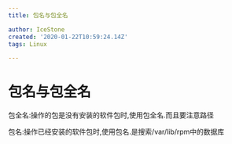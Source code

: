 ```yaml
---
title: 包名与包全名

author: IceStone
created: '2020-01-22T10:59:24.14Z'
tags: Linux

---
```


# 包名与包全名

包全名:操作的包是没有安装的软件包时,使用包全名.而且要注意路径

包名:操作已经安装的软件包时,使用包名.是搜索/var/lib/rpm中的数据库

